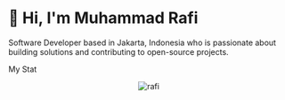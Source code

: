 # 👋 Hi, I'm Muhammad Rafi

Software Developer based in Jakarta, Indonesia who is passionate about building solutions and contributing to open-source projects.





My Stat
<p align="center"> <img src="https://github-readme-stats.vercel.app/api?username=muhammadrafihq&show_icons=true&theme=gotham" alt="rafi" />
